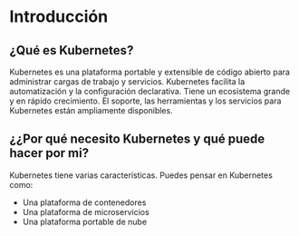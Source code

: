 # Introducción

## ¿Qué es Kubernetes?

Kubernetes es una plataforma portable y extensible de código abierto para administrar cargas de trabajo y servicios.
Kubernetes facilita la automatización y la configuración declarativa.
Tiene un ecosistema grande y en rápido crecimiento. 
El soporte, las herramientas y los servicios para Kubernetes están ampliamente disponibles.

## ¿¿Por qué necesito Kubernetes y qué puede hacer por mi?

Kubernetes tiene varias características. Puedes pensar en Kubernetes como:

- Una plataforma de contenedores
- Una plataforma de microservicios
- Una plataforma portable de nube


